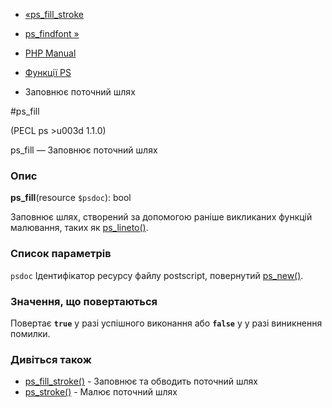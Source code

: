 - [«ps_fill_stroke](function.ps-fill-stroke.md)
- [ps_findfont »](function.ps-findfont.md)

- [PHP Manual](index.md)
- [Функції PS](ref.ps.md)
- Заповнює поточний шлях

#ps_fill

(PECL ps \>u003d 1.1.0)

ps_fill — Заповнює поточний шлях

### Опис

**ps_fill**(resource `$psdoc`): bool

Заповнює шлях, створений за допомогою раніше викликаних функцій малювання,
таких як [ps_lineto()](function.ps-lineto.md).

### Список параметрів

`psdoc`
Ідентифікатор ресурсу файлу postscript, повернутий
[ps_new()](function.ps-new.md).

### Значення, що повертаються

Повертає **`true`** у разі успішного виконання або **`false`** у
у разі виникнення помилки.

### Дивіться також

- [ps_fill_stroke()](function.ps-fill-stroke.md) - Заповнює та
обводить поточний шлях
- [ps_stroke()](function.ps-stroke.md) - Малює поточний шлях
